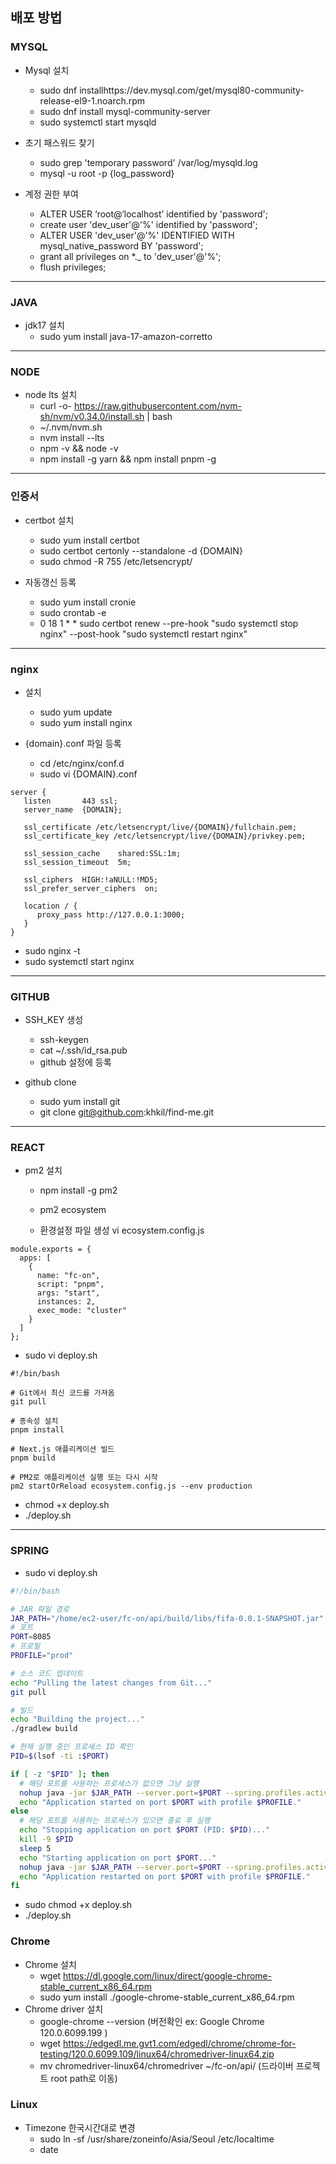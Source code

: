 ## 배포 방법

### MYSQL

- Mysql 설치

    - sudo dnf installhttps://dev.mysql.com/get/mysql80-community-release-el9-1.noarch.rpm
    - sudo dnf install mysql-community-server
    - sudo systemctl start mysqld

- 초기 패스워드 찾기

    - sudo grep 'temporary password' /var/log/mysqld.log
    - mysql -u root -p {log_password}

- 계정 권한 부여
    - ALTER USER ‘root@‘localhost’ identified by 'password';
    - create user 'dev_user'@'%' identified by 'password';
    - ALTER USER 'dev_user'@'%' IDENTIFIED WITH mysql_native_password BY 'password';
    - grant all privileges on \*.\_ to 'dev_user'@'%';
    - flush privileges;

---

### JAVA

- jdk17 설치
    - sudo yum install java-17-amazon-corretto

---

### NODE

- node lts 설치
    - curl -o- https://raw.githubusercontent.com/nvm-sh/nvm/v0.34.0/install.sh | bash
    - ~/.nvm/nvm.sh
    - nvm install --lts
    - npm -v && node -v
    - npm install -g yarn && npm install pnpm -g

---

### 인증서

- certbot 설치

    - sudo yum install certbot
    - sudo certbot certonly --standalone -d {DOMAIN}
    - sudo chmod -R 755 /etc/letsencrypt/

- 자동갱신 등록
    - sudo yum install cronie
    - sudo crontab -e
    - 0 18 1 \* \* sudo certbot renew --pre-hook "sudo systemctl stop nginx" --post-hook "sudo systemctl restart nginx"

---

### nginx

- 설치

    - sudo yum update
    - sudo yum install nginx

- {domain}.conf 파일 등록
    - cd /etc/nginx/conf.d
    - sudo vi {DOMAIN}.conf

```
server {
   listen       443 ssl;
   server_name  {DOMAIN};

   ssl_certificate /etc/letsencrypt/live/{DOMAIN}/fullchain.pem;
   ssl_certificate_key /etc/letsencrypt/live/{DOMAIN}/privkey.pem;

   ssl_session_cache    shared:SSL:1m;
   ssl_session_timeout  5m;

   ssl_ciphers  HIGH:!aNULL:!MD5;
   ssl_prefer_server_ciphers  on;

   location / {
      proxy_pass http://127.0.0.1:3000;
   }
}
```

- sudo nginx -t
- sudo systemctl start nginx

---

### GITHUB

- SSH_KEY 생성

    - ssh-keygen
    - cat ~/.ssh/id_rsa.pub
    - github 설정에 등록

- github clone
    - sudo yum install git
    - git clone git@github.com:khkil/find-me.git

---

### REACT

- pm2 설치

    - npm install -g pm2
    - pm2 ecosystem

    - 환경설정 파일 생성
      vi ecosystem.config.js

```
module.exports = {
  apps: [
    {
      name: "fc-on",
      script: "pnpm",
      args: "start",
      instances: 2,
      exec_mode: "cluster"
    }
  ]
};
```

- sudo vi deploy.sh

```
#!/bin/bash

# Git에서 최신 코드를 가져옴
git pull

# 종속성 설치
pnpm install

# Next.js 애플리케이션 빌드
pnpm build

# PM2로 애플리케이션 실행 또는 다시 시작
pm2 startOrReload ecosystem.config.js --env production
```

- chmod +x deploy.sh
- ./deploy.sh

---

### SPRING

- sudo vi deploy.sh

```deploy.sh
#!/bin/bash

# JAR 파일 경로
JAR_PATH="/home/ec2-user/fc-on/api/build/libs/fifa-0.0.1-SNAPSHOT.jar"
# 포트
PORT=8085
# 프로필
PROFILE="prod"

# 소스 코드 업데이트
echo "Pulling the latest changes from Git..."
git pull

# 빌드
echo "Building the project..."
./gradlew build

# 현재 실행 중인 프로세스 ID 확인
PID=$(lsof -ti :$PORT)

if [ -z "$PID" ]; then
  # 해당 포트를 사용하는 프로세스가 없으면 그냥 실행
  nohup java -jar $JAR_PATH --server.port=$PORT --spring.profiles.active=$PROFILE &
  echo "Application started on port $PORT with profile $PROFILE."
else
  # 해당 포트를 사용하는 프로세스가 있으면 종료 후 실행
  echo "Stopping application on port $PORT (PID: $PID)..."
  kill -9 $PID
  sleep 5
  echo "Starting application on port $PORT..."
  nohup java -jar $JAR_PATH --server.port=$PORT --spring.profiles.active=$PROFILE  &
  echo "Application restarted on port $PORT with profile $PROFILE."
fi
```

- sudo chmod +x deploy.sh
- ./deploy.sh

### Chrome

- Chrome 설치
    - wget https://dl.google.com/linux/direct/google-chrome-stable_current_x86_64.rpm
    - sudo yum install ./google-chrome-stable_current_x86_64.rpm
- Chrome driver 설치
    - google-chrome --version (버전확인 ex: Google Chrome 120.0.6099.199 )
    - wget https://edgedl.me.gvt1.com/edgedl/chrome/chrome-for-testing/120.0.6099.109/linux64/chromedriver-linux64.zip
    - mv chromedriver-linux64/chromedriver  ~/fc-on/api/ (드라이버 프로젝트 root path로 이동)

### Linux

- Timezone 한국시간대로 변경
    - sudo ln -sf /usr/share/zoneinfo/Asia/Seoul /etc/localtime
    - date
    
    

